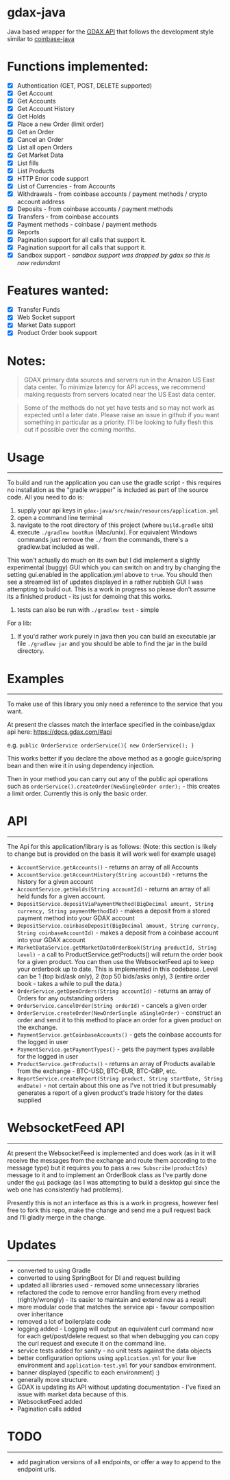 # gdax-java
Java based wrapper for the [GDAX API](https://docs.gdax.com/#introduction) that follows the development style similar to [coinbase-java](https://github.com/coinbase/coinbase-java)

# Functions implemented:
- [x] Authentication (GET, POST, DELETE supported)
- [x] Get Account
- [x] Get Accounts
- [x] Get Account History
- [x] Get Holds
- [x] Place a new Order (limit order)
- [x] Get an Order
- [x] Cancel an Order
- [x] List all open Orders
- [x] Get Market Data
- [x] List fills
- [x] List Products
- [x] HTTP Error code support
- [x] List of Currencies - from Accounts
- [x] Withdrawals - from coinbase accounts / payment methods / crypto account address
- [x] Deposits - from coinbase accounts / payment methods
- [x] Transfers - from coinbase accounts
- [x] Payment methods - coinbase / payment methods
- [x] Reports
- [x] Pagination support for all calls that support it.
- [x] Pagination support for all calls that support it.
- [x] Sandbox support - *sandbox support was dropped by gdax so this is now redundant*
    
# Features wanted:
- [x] Transfer Funds
- [x] Web Socket support
- [x] Market Data support
- [x] Product Order book support

# Notes:
>GDAX primary data sources and servers run in the Amazon US East data center. To minimize latency for API access, we recommend making requests from servers located near the US East data center.

>Some of the methods do not yet have tests and so may not work as expected until a later date. Please raise an issue in github if you want something in particular as a priority. I'll be looking to fully flesh this out if possible over the coming months.

# Usage
--------

To build and run the application you can use the gradle script - this requires no installation as the "gradle wrapper" is included as part of the source code. All you need to do is:

1. supply your api keys in `gdax-java/src/main/resources/application.yml`
1. open a command line terminal
1. navigate to the root directory of this project (where `build.gradle` sits) 
1. execute `./gradlew bootRun` (Mac/unix). For equivalent Windows commands just remove the `./` from the commands, there's a gradlew.bat included as well.

This won't actually do much on its own but I did implement a slightly experimental (buggy) GUI which you can switch on and try by changing the setting gui.enabled in the application.yml above to `true`. You should then see a streamed list of updates displayed in a rather rubbish GUI I was attempting to build out. This is a work in progress so please don't assume its a finished product - its just for demoing that this works.

1. tests can also be run with  `./gradlew test` - simple

For a lib:

1. If you'd rather work purely in java then you can build an executable jar file `./gradlew jar` and you should be able to find the jar in the build directory.

# Examples
--------
To make use of this library you only need a reference to the service that you want.

At present the classes match the interface specified in the coinbase/gdax api here: https://docs.gdax.com/#api

e.g. 
`public OrderService orderService(){
    new OrderService();
}`

This works better if you declare the above method as a google guice/spring bean and then wire it in using dependency injection.

Then in your method you can carry out any of the public api operations such as `orderService().createOrder(NewSingleOrder order);` - this creates a limit order. Currently this is only the basic order.

# API
--------

The Api for this application/library is as follows:
(Note: this section is likely to change but is provided on the basis it will work well for example usage)

- `AccountService.getAccounts()` - returns an array of all Accounts
- `AccountService.getAccountHistory(String accountId)` - returns the history for a given account
- `AccountService.getHolds(String accountId)` - returns an array of all held funds for a given account.
- `DepositService.depositViaPaymentMethod(BigDecimal amount, String currency, String paymentMethodId)` - makes a deposit from a stored payment method into your GDAX account
- `DepositService.coinbaseDeposit(BigDecimal amount, String currency, String coinbaseAccountId)` - makes a deposit from a coinbase account into your GDAX account
- `MarketDataService.getMarketDataOrderBook(String productId, String level)` - a call to ProductService.getProducts() will return the order book for a given product. You can then use the WebsocketFeed api to keep your orderbook up to date. This is implemented in this codebase. Level can be 1 (top bid/ask only), 2 (top 50 bids/asks only), 3 (entire order book - takes a while to pull the data.)
- `OrderService.getOpenOrders(String accountId)` - returns an array of Orders for any outstanding orders
- `OrderService.cancelOrder(String orderId)` - cancels a given order
- `OrderService.createOrder(NewOrderSingle aSingleOrder)` - construct an order and send it to this method to place an order for a given product on the exchange.
- `PaymentService.getCoinbaseAccounts()` - gets the coinbase accounts for the logged in user
- `PaymentService.getPaymentTypes()` - gets the payment types available for the logged in user
- `ProductService.getProducts()` - returns an array of Products available from the exchange - BTC-USD, BTC-EUR, BTC-GBP, etc.
- `ReportService.createReport(String product, String startDate, String endDate)` - not certain about this one as I've not tried it but presumably generates a report of a given product's trade history for the dates supplied


# WebsocketFeed API 
---------------------

At present the WebsocketFeed is implemented and does work (as in it will receive the messages from the exchange and route them according to the message type) but it requires you to pass a `new Subscribe(productIds)` message to it and to implement an OrderBook class as I've partly done under the `gui` package (as I was attempting to build a desktop gui since the web one has consistently had problems).
 
Presently this is not an interface as this is a work in progress, however feel free to fork this repo, make the change and send me a pull request back and I'll gladly merge in the change. 
 

# Updates
--------
- converted to using Gradle
- converted to using SpringBoot for DI and request building
- updated all libraries used - removed some unnecessary libraries
- refactored the code to remove error handling from every method (rightly/wrongly) - its easier to maintain and extend now as a result
- more modular code that matches the service api - favour composition over inheritance
- removed a lot of boilerplate code
- logging added - Logging will output an equivalent curl command now for each get/post/delete request so that when debugging you can copy the curl request and execute it on the command line.
- service tests added for sanity - no unit tests against the data objects
- better configuration options using `application.yml` for your live environment and `application-test.yml` for your sandbox environment.
- banner displayed (specific to each environment) :)
- generally more structure.
- GDAX is updating its API without updating documentation - I've fixed an issue with market data because of this.
- WebsocketFeed added
- Pagination calls added

# TODO
-------
- add pagination versions of all endpoints, or offer a way to append to the endpoint urls.
